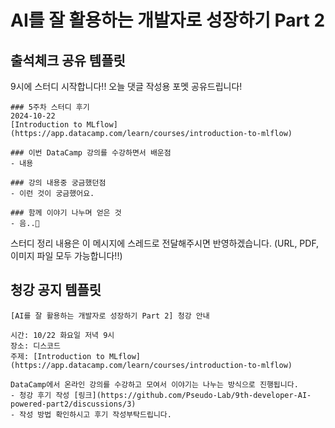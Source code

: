 # AI를 잘 활용하는 개발자로 성장하기 Part 2
## 출석체크 공유 템플릿
9시에 스터디 시작합니다!! 오늘 댓글 작성용 포멧 공유드립니다!
```
### 5주차 스터디 후기
2024-10-22
[Introduction to MLflow](https://app.datacamp.com/learn/courses/introduction-to-mlflow)

### 이번 DataCamp 강의를 수강하면서 배운점
- 내용

### 강의 내용중 궁금했던점
- 이런 것이 궁금했어요.

### 함께 이야기 나누며 얻은 것
- 음..🤔
```
스터디 정리 내용은 이 메시지에 스레드로 전달해주시면 반영하겠습니다.
(URL, PDF, 이미지 파일 모두 가능합니다!!)

## 청강 공지 템플릿
```
[AI를 잘 활용하는 개발자로 성장하기 Part 2] 청강 안내

시간: 10/22 화요일 저녁 9시
장소: 디스코드 
주제: [Introduction to MLflow](https://app.datacamp.com/learn/courses/introduction-to-mlflow)

DataCamp에서 온라인 강의를 수강하고 모여서 이야기는 나누는 방식으로 진행됩니다.
- 청강 후기 작성 [링크](https://github.com/Pseudo-Lab/9th-developer-AI-powered-part2/discussions/3)
- 작성 방법 확인하시고 후기 작성부탁드립니다.
```
